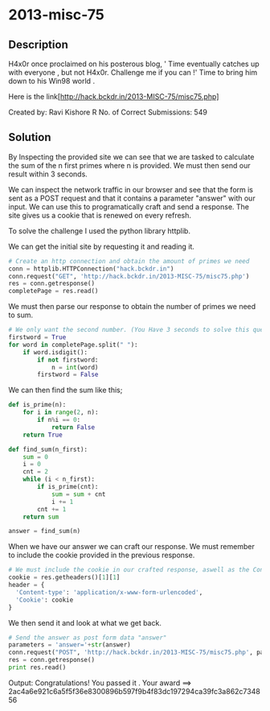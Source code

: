 # 2013-misc-75

## Description
H4x0r once proclaimed on his posterous blog, ' Time eventually catches up with everyone , but not H4x0r. Challenge me if you can !'
Time to bring him down to his Win98 world .

Here is the link[http://hack.bckdr.in/2013-MISC-75/misc75.php]

Created by: Ravi Kishore R
No. of Correct Submissions: 549


## Solution
By Inspecting the provided site we can see that we are tasked to calculate the sum of the n first primes where n is provided. We must then send our result within 3 seconds.

We can inspect the network traffic in our browser and see that the form is sent as a POST request and that it contains a parameter "answer" with our input. We can use this to programatically craft and send a response. The site gives us a cookie that is renewed on every refresh.

To solve the challenge I used the python library httplib.

We can get the initial site by requesting it and reading it.
 ```python
 # Create an http connection and obtain the amount of primes we need
 conn = httplib.HTTPConnection("hack.bckdr.in")
 conn.request("GET", 'http://hack.bckdr.in/2013-MISC-75/misc75.php')
 res = conn.getresponse()
 completePage = res.read()
 ```
We must then parse our response to obtain the number of primes we need to sum.

```python
# We only want the second number. (You Have 3 seconds to solve this question . Find the sum of First 1115 prime numbers .)
firstword = True
for word in completePage.split(" "):
    if word.isdigit():
        if not firstword:
            n = int(word)
        firstword = False
```

We can then find the sum like this;
```python
def is_prime(n):
    for i in range(2, n):
        if n%i == 0:
            return False
    return True

def find_sum(n_first):
    sum = 0
    i = 0
    cnt = 2
    while (i < n_first):
        if is_prime(cnt):
            sum = sum + cnt
            i += 1
        cnt += 1
    return sum

answer = find_sum(n)
```

When we have our answer we can craft our response. We must remember to include the cookie provided in the previous response.

```python
# We must include the cookie in our crafted response, aswell as the Content-type
cookie = res.getheaders()[1][1]
header = {
  'Content-type': 'application/x-www-form-urlencoded',
  'Cookie': cookie
}
```

We then send it and look at what we get back.
```python
# Send the answer as post form data "answer"
parameters = 'answer='+str(answer)
conn.request("POST", 'http://hack.bckdr.in/2013-MISC-75/misc75.php', parameters, header)
res = conn.getresponse()
print res.read()
```
Output: Congratulations! You passed it . Your award ==> 2ac4a6e921c6a5f5f36e8300896b597f9b4f83dc197294ca39fc3a862c734856
